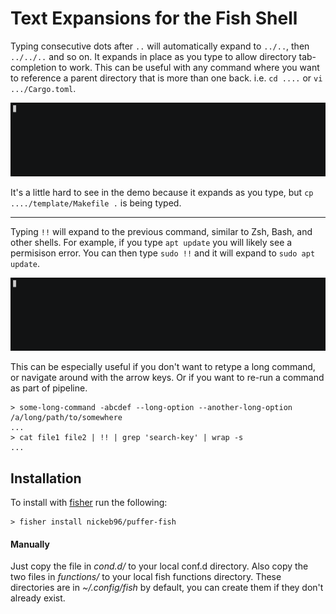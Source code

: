 Text Expansions for the Fish Shell
==================================

Typing consecutive dots after `..` will automatically expand to `../..`, then `../../..` and so on.  It expands in place as you type to allow directory tab-completion to work.  This can be useful with any command where you want to reference a parent directory that is more than one back.  i.e. `cd ....` or `vi .../Cargo.toml`.

![dot dot demo](./dot-dot-demo.gif)

It's a little hard to see in the demo because it expands as you type, but `cp ..../template/Makefile .` is being typed.

--------------------------------------------------------------------------------

Typing `!!` will expand to the previous command, similar to Zsh, Bash, and other shells.  For example, if you type `apt update` you will likely see a permisison error.  You can then type `sudo !!` and it will expand to `sudo apt update`.

![exclamation demo](./exclamation-demo.gif)

This can be especially useful if you don't want to retype a long command, or navigate around with the arrow keys.  Or if you want to re-run a command as part of pipeline.

```console
> some-long-command -abcdef --long-option --another-long-option /a/long/path/to/somewhere
...
> cat file1 file2 | !! | grep 'search-key' | wrap -s
...
```

Installation
------------

To install with [fisher](https://github.com/jorgebucaran/fisher "fish package manager") run the following:

```console
> fisher install nickeb96/puffer-fish
```

#### Manually

Just copy the file in *cond.d/* to your local conf.d directory.  Also copy the two files in *functions/* to your local fish functions directory.  These directories are in *~/.config/fish* by default, you can create them if they don't already exist.
